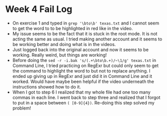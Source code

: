 # Week 4 Fail Log

* On exercise 1 and typed in `grep '\bto\b' texas.txt` and I cannot seem to get the word to to be highlighted in red like in the video. 
* My issue seems to be the fact that it is stuck in the root mode. It is not acting the same as usual. I tried making another account and it seems to be working better and doing what is in the videos.
* Just logged back into the original account and now it seems to be working. Really weird, but things are working!
* Before doing the `sed -r -i.bak 's/(.+\bto\b.+)/~\1/g' texas.txt` in Command Line, I tried practicing on RegExr but could only seem to get the command to highlight the word to but not to replace anything. I ended up giving up in RegExr and just did it in Command Line and it worked. Would have maybe been helpful if the video underneath the instructions showed how to do it.
* When I got to step 6 I realized that my whole file had one too many commas in each line. I went back to step three and realized that I forgot to put in a space between `( [0-9]{4})`. Re-doing this step solved my problem!
